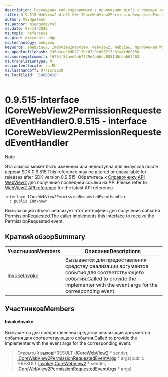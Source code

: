 ```yaml
---
description: Размещение веб-содержимого в приложении Win32 с помощью элемента управления Microsoft Edge WebView2
title: 0.9.515-WebView2 Win32 C++ ICoreWebView2PermissionRequestedEventHandler
author: MSEdgeTeam
ms.author: msedgedevrel
ms.date: 07/14/2020
ms.topic: reference
ms.prod: microsoft-edge
ms.technology: webview
keywords: IWebView2, IWebView2WebView, webview2, WebView, приложения Win32, Win32, EDGE, ICoreWebView2, ICoreWebView2Controller, элемент управления "веб-браузер", HTML Edge
ms.openlocfilehash: 236dacec6db871fbc07c9f0067f3c8fa4fd6815d
ms.sourcegitcommit: f6764f57aed9ab7229e4eb6cc8851d0cea667403
ms.translationtype: MT
ms.contentlocale: ru-RU
ms.lasthandoff: 07/15/2020
ms.locfileid: "10880418"
---
```

# <span data-ttu-id="9f1b1-104">0.9.515-Interface ICoreWebView2PermissionRequestedEventHandler</span><span class="sxs-lookup"><span data-stu-id="9f1b1-104">0.9.515 - interface ICoreWebView2PermissionRequestedEventHandler</span></span> 

> [!NOTE]
> <span data-ttu-id="9f1b1-105">Эта ссылка может быть изменена или недоступна для выпусков после версии SDK 0.9.515.</span><span class="sxs-lookup"><span data-stu-id="9f1b1-105">This reference may be altered or unavailable for releases after SDK version 0.9.515.</span></span> <span data-ttu-id="9f1b1-106">Обратитесь к [Справочнику API WebView2](../../../webview2-api-reference.md) для получения последней ссылки на API.</span><span class="sxs-lookup"><span data-stu-id="9f1b1-106">Please refer to [WebView2 API reference](../../../webview2-api-reference.md) for the latest API reference.</span></span>

```
interface ICoreWebView2PermissionRequestedEventHandler
  : public IUnknown
```

<span data-ttu-id="9f1b1-107">Вызывающий объект реализует этот интерфейс для получения события PermissionRequested.</span><span class="sxs-lookup"><span data-stu-id="9f1b1-107">The caller implements this interface to receive the PermissionRequested event.</span></span>

## <span data-ttu-id="9f1b1-108">Краткий обзор</span><span class="sxs-lookup"><span data-stu-id="9f1b1-108">Summary</span></span>

 <span data-ttu-id="9f1b1-109">Участников</span><span class="sxs-lookup"><span data-stu-id="9f1b1-109">Members</span></span>                        | <span data-ttu-id="9f1b1-110">Описания</span><span class="sxs-lookup"><span data-stu-id="9f1b1-110">Descriptions</span></span>
--------------------------------|---------------------------------------------
[<span data-ttu-id="9f1b1-111">Invoke</span><span class="sxs-lookup"><span data-stu-id="9f1b1-111">Invoke</span></span>](#invoke) | <span data-ttu-id="9f1b1-112">Вызывается для предоставления средству реализации аргументов события для соответствующего события.</span><span class="sxs-lookup"><span data-stu-id="9f1b1-112">Called to provide the implementer with the event args for the corresponding event.</span></span>

## <span data-ttu-id="9f1b1-113">Участников</span><span class="sxs-lookup"><span data-stu-id="9f1b1-113">Members</span></span>

#### <span data-ttu-id="9f1b1-114">Invoke</span><span class="sxs-lookup"><span data-stu-id="9f1b1-114">Invoke</span></span> 

<span data-ttu-id="9f1b1-115">Вызывается для предоставления средству реализации аргументов события для соответствующего события.</span><span class="sxs-lookup"><span data-stu-id="9f1b1-115">Called to provide the implementer with the event args for the corresponding event.</span></span>

> <span data-ttu-id="9f1b1-116">Открытый [вызов](#invoke)HRESULT ([ICoreWebView2](icorewebview2.md) \* sender, [ICoreWebView2PermissionRequestedEventArgs](icorewebview2permissionrequestedeventargs.md) \* args)</span><span class="sxs-lookup"><span data-stu-id="9f1b1-116">public HRESULT [Invoke](#invoke)([ICoreWebView2](icorewebview2.md) \* sender, [ICoreWebView2PermissionRequestedEventArgs](icorewebview2permissionrequestedeventargs.md) \* args)</span></span>

